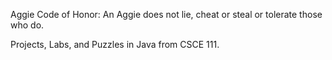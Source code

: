 Aggie Code of Honor: An Aggie does not lie, cheat or steal or tolerate those who do.

Projects, Labs, and Puzzles in Java from CSCE 111.
